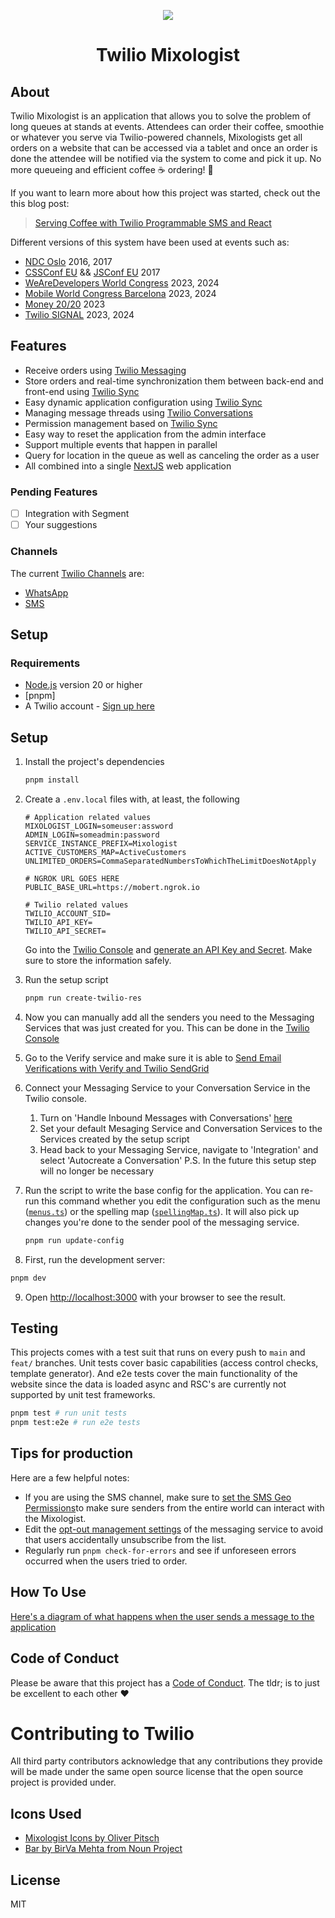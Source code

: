 <p align="center">
  <img src="resources/android-chrome-192x192.png">
  <h1 align="center">Twilio Mixologist</h1>
</p>

## About

Twilio Mixologist is an application that allows you to solve the problem of long queues at stands at events. Attendees can order their coffee, smoothie or whatever you serve via Twilio-powered channels, Mixologists get all orders on a website that can be accessed via a tablet and once an order is done the attendee will be notified via the system to come and pick it up. No more queueing and efficient coffee ☕️ ordering! 🎉

If you want to learn more about how this project was started, check out the this blog post:

> [Serving Coffee with Twilio Programmable SMS and React](https://www.twilio.com/en-us/blog/serving-coffee-with-sms-and-react-html)

Different versions of this system have been used at events such as:

- [NDC Oslo](https://ndcoslo.com) 2016, 2017
- [CSSConf EU](https://2017.cssconf.eu/) && [JSConf EU](https://2017.jsconf.eu/) 2017
- [WeAreDevelopers World Congress](https://www.wearedevelopers.com/world-congress) 2023, 2024
- [Mobile World Congress Barcelona](https://www.mwcbarcelona.com/) 2023, 2024
- [Money 20/20](https://www.money2020.com/) 2023
- [Twilio SIGNAL](https://signal.twilio.com/) 2023, 2024

## Features

- Receive orders using [Twilio Messaging]
- Store orders and real-time synchronization them between back-end and front-end using [Twilio Sync]
- Easy dynamic application configuration using [Twilio Sync]
- Managing message threads using [Twilio Conversations]
- Permission management based on [Twilio Sync]
- Easy way to reset the application from the admin interface
- Support multiple events that happen in parallel
- Query for location in the queue as well as canceling the order as a user
- All combined into a single [NextJS](https://nextjs.org/) web application

### Pending Features

- [ ] Integration with Segment
- [ ] Your suggestions

### Channels

The current [Twilio Channels] are:

- [WhatsApp][twilio whatsapp]
- [SMS][twilio messaging]

## Setup

### Requirements

- [Node.js] version 20 or higher
- [pnpm]
- A Twilio account - [Sign up here](https://www.twilio.com/try-twilio)

## Setup

1. Install the project's dependencies
   ```bash
   pnpm install
   ```
2. Create a `.env.local` files with, at least, the following

   ```
   # Application related values
   MIXOLOGIST_LOGIN=someuser:assword
   ADMIN_LOGIN=someadmin:password
   SERVICE_INSTANCE_PREFIX=Mixologist
   ACTIVE_CUSTOMERS_MAP=ActiveCustomers
   UNLIMITED_ORDERS=CommaSeparatedNumbersToWhichTheLimitDoesNotApply

   # NGROK URL GOES HERE
   PUBLIC_BASE_URL=https://mobert.ngrok.io

   # Twilio related values
   TWILIO_ACCOUNT_SID=
   TWILIO_API_KEY=
   TWILIO_API_SECRET=
   ```

   Go into the [Twilio Console] and [generate an API Key and Secret](https://www.twilio.com/console/dev-tools/api-keys). Make sure to store the information safely.

3. Run the setup script

   ```bash
   pnpm run create-twilio-res
   ```

4. Now you can manually add all the senders you need to the Messaging Services that was just created for you. This can be done in the [Twilio Console](https://twilio.com/console/messaging/services/)

5. Go to the Verify service and make sure it is able to [Send Email Verifications with Verify and Twilio SendGrid](https://www.twilio.com/docs/verify/email)

6. Connect your Messaging Service to your Conversation Service in the Twilio console.
   1. Turn on 'Handle Inbound Messages with Conversations' [here](https://console.twilio.com/us1/develop/conversations/manage/defaults)
   2. Set your default Mesaging Service and Conversation Services to the Services created by the setup script
   3. Head back to your Messaging Service, navigate to 'Integration' and select 'Autocreate a Conversation'
      P.S. In the future this setup step will no longer be necessary
7. Run the script to write the base config for the application. You can re-run this command whether you edit the configuration such as the menu ([`menus.ts`](./src/config/menus.ts)) or the spelling map ([`spellingMap.ts`](./src/config/spellingMap.ts)). It will also pick up changes you're done to the sender pool of the messaging service.

   ```bash
   pnpm run update-config
   ```

8. First, run the development server:

```bash
pnpm dev
```

9. Open [http://localhost:3000](http://localhost:3000) with your browser to see the result.

## Testing

This projects comes with a test suit that runs on every push to `main` and `feat/` branches. Unit tests cover basic capabilities (access control checks, template generator). And e2e tests cover the main functionality of the website since the data is loaded async and RSC's are currently not supported by unit test frameworks.

```bash
pnpm test # run unit tests
pnpm test:e2e # run e2e tests
```

## Tips for production

Here are a few helpful notes:

- If you are using the SMS channel, make sure to [set the SMS Geo Permissions](https://www.twilio.com/docs/messaging/guides/sms-geo-permissions)to make sure senders from the entire world can interact with the Mixologist.
- Edit the [opt-out management settings](https://help.twilio.com/articles/360034798533-Getting-Started-with-Advanced-Opt-Out-for-Messaging-Services) of the messaging service to avoid that users accidentally unsubscribe from the list.
- Regularly run `pnpm check-for-errors` and see if unforeseen errors occurred when the users tried to order.

## How To Use

[Here's a diagram of what happens when the user sends a message to the application](resources/user-flow-diagram.png)

## Code of Conduct

Please be aware that this project has a [Code of Conduct](CODE_OF_CONDUCT.md). The tldr; is to just be excellent to each other ❤️

# Contributing to Twilio

All third party contributors acknowledge that any contributions they provide will be made under the same open source license that the open source project is provided under.

## Icons Used

- [Mixologist Icons by Oliver Pitsch](https://www.smashingmagazine.com/2016/03/freebie-Mixologist-iconset-50-icons-eps-png-svg/)
- [Bar by BirVa Mehta from Noun Project](https://thenounproject.com/term/bar/1323725/)

## License

MIT

[twilio console]: https://www.twilio.com/console
[twilio rest api]: https://www.twilio.com/docs/api/rest
[twilio messaging]: https://www.twilio.com/messaging
[twilio whatsapp]: https://www.twilio.com/en-us/messaging/channels/whatsapp
[twilio conversations]: https://www.twilio.com/conversations
[twilio sync]: https://wwww.twilio.com/sync
[twilio channels]: https://www.twilio.com/channels
[preact cli]: https://github.com/developit/preact-cli
[node.js]: https://nodejs.org
[nppm]: https://pnpm.io/
[ngrok]: https://ngrok.com/
[express]: http://expressjs.com/

